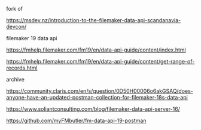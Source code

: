 fork of

https://msdev.nz/introduction-to-the-filemaker-data-api-scandanavia-devcon/


filemaker 19 data api

https://fmhelp.filemaker.com/fm19/en/data-api-guide/content/index.html

https://fmhelp.filemaker.com/fm19/en/data-api-guide/content/get-range-of-records.html



archive

https://community.claris.com/en/s/question/0D50H00006o6akGSAQ/does-anyone-have-an-updated-postman-collection-for-filemaker-18s-data-api

https://www.soliantconsulting.com/blog/filemaker-data-api-server-16/

https://github.com/myFMbutler/fm-data-api-19-postman
